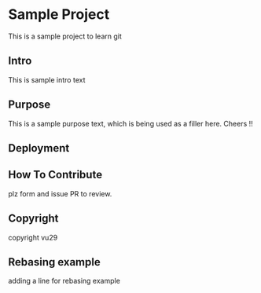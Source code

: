 # Sample Project
This is a sample project to learn git

## Intro
This is sample intro text

## Purpose
This is a sample purpose text, which is being used as a filler here. Cheers !!

## Deployment

## How To Contribute
plz form and issue PR to review.

## Copyright 
copyright vu29

## Rebasing example
adding a line for rebasing example
